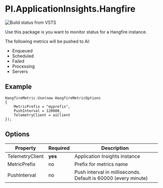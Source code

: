 # PI.ApplicationInsights.Hangfire

![Build status from VSTS](https://pi-applications-dk.visualstudio.com/_apis/public/build/definitions/8c43066a-ced2-41f9-822b-b5a7154a9b31/56/badge)

Use this package is you want to monitor status for a Hangfire instance.

The following metrics will be pushed to AI:
* Enqueued
* Scheduled
* Failed
* Processing
* Servers

## Example
```
HangfireMetric.Use(new HangfireMetricOptions
{
    MetricPrefix = "myprefix",
    PushInterval = 120000,
    TelemetryClient = aiClient
});
```

## Options
Property | Required | Description
--- | --- | ---
TelemetryClient | **yes** | Application Insights instance
MetricPrefix  | no | Prefix for metrics name
PushInterval | no | Push interval in milliseconds. Default is 60000 (every minute)
